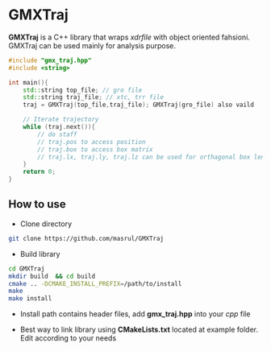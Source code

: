 # GMXTraj

**GMXTraj** is a C++ library that wraps *xdrfile* with object oriented fahsioni. GMXTraj can be used 
mainly for analysis purpose. 

```cpp
#include "gmx_traj.hpp"
#include <string>

int main(){
    std::string top_file; // gro file 
    std::string traj_file; // xtc, trr file 
    traj = GMXTraj(top_file,traj_file); GMXTraj(gro_file) also vaild 

    // Iterate trajectory
    while (traj.next()){
        // do staff 
        // traj.pos to access position 
        // traj.box to access box matrix
        // traj.lx, traj.ly, traj.lz can be used for orthagonal box lengths
    }
    return 0;
}
```

## How to use 

+ Clone directory 
```bash 
git clone https://github.com/masrul/GMXTraj
```
+ Build library 
```bash 
cd GMXTraj 
mkdir build  && cd build
cmake .. -DCMAKE_INSTALL_PREFIX=/path/to/install 
make 
make install 
```

+ Install path contains header files, add **gmx_traj.hpp** into your *cpp* file 

+ Best way to link library using  **CMakeLists.txt** located at example folder. Edit 
according to your needs 

